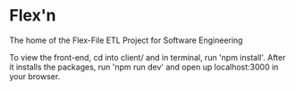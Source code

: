 # Flex'n

The home of the Flex-File ETL Project for Software Engineering

To view the front-end, cd into client/ and in terminal, run 'npm install'.
After it installs the packages, run 'npm run dev' and open up localhost:3000 in your browser. 
